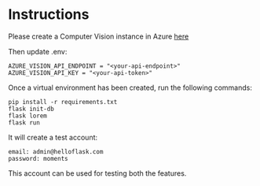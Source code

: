 # Instructions

Please create a Computer Vision instance in Azure [here](https://portal.azure.com/#view/Microsoft_Azure_Marketplace/GalleryItemDetailsBladeNopdl/id/Microsoft.CognitiveServicesComputerVision/selectionMode~/false/resourceGroupId//resourceGroupLocation//dontDiscardJourney~/false/selectedMenuId/home/launchingContext~/%7B%22galleryItemId%22%3A%22Microsoft.CognitiveServicesComputerVision%22%2C%22source%22%3A%5B%22GalleryFeaturedMenuItemPart%22%2C%22VirtualizedTileDetails%22%5D%2C%22menuItemId%22%3A%22home%22%2C%22subMenuItemId%22%3A%22Search%20results%22%2C%22telemetryId%22%3A%22b205967c-15d1-4ea5-b073-9b345fde6376%22%7D/searchTelemetryId/2a76201f-0545-454b-8e60-27db7be54ad4)

Then update .env:

    AZURE_VISION_API_ENDPOINT = "<your-api-endpoint>"
    AZURE_VISION_API_KEY = "<your-api-token>"

Once a virtual environment has been created, run the following commands:

```
pip install -r requirements.txt
flask init-db
flask lorem
flask run
```

It will create a test account:

    email: admin@helloflask.com
    password: moments

This account can be used for testing both the features.
